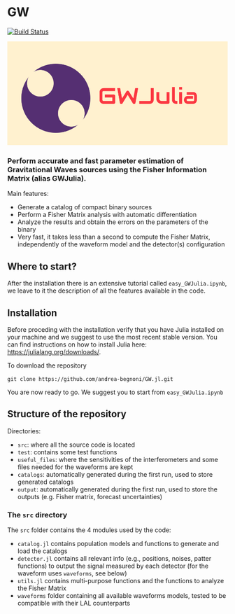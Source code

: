 # GW

[![Build Status](https://github.com/andrea-begnoni/GW.jl/actions/workflows/CI.yml/badge.svg?branch=main)](https://github.com/andrea-begnoni/GW.jl/actions/workflows/CI.yml?query=branch%3Amain)

![alt text](logo.png)

### Perform accurate and fast parameter estimation of Gravitational Waves sources using the Fisher Information Matrix (alias GWJulia).

Main features:

- Generate a catalog of compact binary sources
- Perform a Fisher Matrix analysis with automatic differentiation
- Analyze the results and obtain the errors on the parameters of the binary
- Very fast, it takes less than a second to compute the Fisher Matrix, independently of the waveform model and the detector(s) configuration

## Where to start?

After the installation there is an extensive tutorial called `easy_GWJulia.ipynb`, we leave to it the description of all the features available in the code.

## Installation

Before proceding with the installation verify that you have Julia installed on your machine and we suggest to use the most recent stable version. You can find instructions on how to install Julia here: https://julialang.org/downloads/.

To download the repository

```
git clone https://github.com/andrea-begnoni/GW.jl.git
```

You are now ready to go. We suggest you to start from `easy_GWJulia.ipynb`

## Structure of the repository

Directories:

- `src`: where all the source code is located
- `test`: contains some test functions
- `useful_files`: where the sensitivities of the interferometers and some files needed for the waveforms are kept
- `catalogs`: automatically generated during the first run, used to store generated catalogs
- `output`: automatically generated during the first run, used to store the outputs (e.g. Fisher matrix, forecast uncertainties)

### The `src` directory

The `src` folder contains the 4 modules used by the code:

- `catalog.jl` contains population models and functions to generate and load the catalogs
- `detector.jl` contains all relevant info (e.g., positions, noises, patter functions) to output the signal measured by each detector (for the waveform uses `waveforms`, see below)
- `utils.jl` contains multi-purpose functions and the functions to analyze the Fisher Matrix
- `waveforms` folder containing all available waveforms models, tested to be compatible with their LAL counterparts
